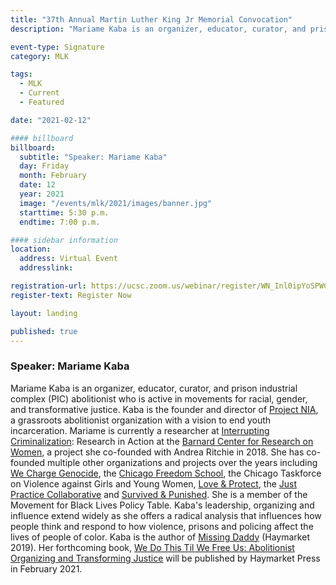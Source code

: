 ```yaml
---
title: "37th Annual Martin Luther King Jr Memorial Convocation"
description: "Mariame Kaba is an organizer, educator, curator, and prison industrial complex (PIC) abolitionist who is active in movements for racial, gender, and transformative justice."

event-type: Signature
category: MLK

tags:
  - MLK
  - Current
  - Featured

date: "2021-02-12"

#### billboard
billboard:
  subtitle: "Speaker: Mariame Kaba"
  day: Friday
  month: February
  date: 12
  year: 2021
  image: "/events/mlk/2021/images/banner.jpg"
  starttime: 5:30 p.m.
  endtime: 7:00 p.m.

#### sidebar information
location:
  address: Virtual Event
  addresslink: 

registration-url: https://ucsc.zoom.us/webinar/register/WN_Inl0ipYoSPWCJRS-6d31EA
register-text: Register Now

layout: landing

published: true
---
```


### Speaker: Mariame Kaba

Mariame Kaba is an organizer, educator, curator, and prison industrial complex (PIC) abolitionist who is active in movements for racial, gender, and transformative justice. Kaba is the founder and director of [Project NIA](http://project-nia.org/), a grassroots abolitionist organization with a vision to end youth incarceration. Mariame is currently a researcher at [Interrupting Criminalization](https://www.interruptingcriminalization.com/): Research in Action at the [Barnard Center for Research on Women](http://bcrw.barnard.edu/), a project she co-founded with Andrea Ritchie in 2018.  She has co-founded multiple other organizations and projects over the years including [We Charge Genocide](http://wechargegenocide.org/), the [Chicago Freedom School](https://chicagofreedomschool.org/), the Chicago Taskforce on Violence against Girls and Young Women, [Love & Protect](https://loveprotect.org/), the [Just Practice Collaborative](https://just-practice.org/just-practice-collaborative) and [Survived & Punished](https://survivedandpunished.org/). She is a member of the Movement for Black Lives Policy Table. Kaba's leadership, organizing and influence extend widely as she offers a radical analysis that influences how people think and respond to how violence, prisons and policing affect the lives of people of color. Kaba is the author of [Missing Daddy](https://www.haymarketbooks.org/books/1345-missing-daddy) (Haymarket 2019). Her forthcoming book, [We Do This Til We Free Us: Abolitionist Organizing and Transforming Justice](https://www.haymarketbooks.org/books/1664-we-do-this-til-we-free-us) will be published by Haymarket Press in February 2021.
